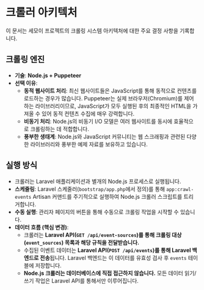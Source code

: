 # 크롤러 아키텍처

이 문서는 세모이 프로젝트의 크롤링 시스템 아키텍처에 대한 주요 결정 사항을 기록합니다.

## 크롤링 엔진

- **기술**: **Node.js + Puppeteer**
- **선택 이유**:
  - **동적 웹사이트 처리**: 최신 웹사이트들은 JavaScript를 통해 동적으로 컨텐츠를 로드하는 경우가 많습니다. Puppeteer는 실제 브라우저(Chromium)를 제어하는 라이브러리이므로, JavaScript가 모두 실행된 후의 최종적인 HTML을 가져올 수 있어 동적 컨텐츠 수집에 매우 강력합니다.
  - **비동기 처리**: Node.js의 비동기 I/O 모델은 여러 웹사이트를 동시에 효율적으로 크롤링하는 데 적합합니다.
  - **풍부한 생태계**: Node.js와 JavaScript 커뮤니티는 웹 스크래핑과 관련된 다양한 라이브러리와 풍부한 예제 자료를 보유하고 있습니다.

## 실행 방식

- 크롤러는 Laravel 애플리케이션과 별개의 Node.js 프로세스로 실행됩니다.
- **스케줄링**: Laravel 스케줄러(`bootstrap/app.php`에서 정의)를 통해 `app:crawl-events` Artisan 커맨드를 주기적으로 실행하여 Node.js 크롤러 스크립트를 트리거합니다.
- **수동 실행**: 관리자 페이지의 버튼을 통해 수동으로 크롤링 작업을 시작할 수 있습니다.
- **데이터 흐름 (핵심 변경)**:
    - 크롤러는 **Laravel API(`GET /api/event-sources`)를 통해 크롤링 대상(`event_sources`) 목록과 해당 규칙을 전달받습니다.**
    - 수집된 이벤트 데이터는 **Laravel API(`POST /api/events`)를 통해 Laravel 백엔드로 전송**됩니다. Laravel 백엔드는 이 데이터를 유효성 검사 후 `events` 테이블에 저장합니다.
    - **Node.js 크롤러는 데이터베이스에 직접 접근하지 않습니다.** 모든 데이터 읽기/쓰기 작업은 Laravel API를 통해서만 이루어집니다.
